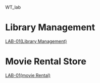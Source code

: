 WT_lab

# Library Management
[LAB-01(Library Management)](https://github.com/bashaboinakoushik/WT_lab/blob/main/lab_1.html)
# Movie Rental Store
[LAB-01(movie Rental)](https://github.com/bashaboinakoushik/WT_lab/blob/main/lab_2.html)
